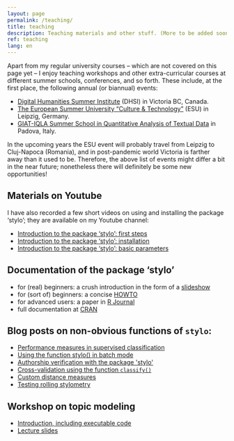 ```yaml
---
layout: page
permalink: /teaching/
title: teaching
description: Teaching materials and other stuff. (More to be added soon...).
ref: teaching
lang: en
---
```



Apart from my regular university courses – which are not covered on this page yet – I enjoy teaching workshops and other extra-curricular courses at different summer schools, conferences, and so forth. These include, at the first place, the following annual (or biannual) events:

* [Digital Humanities Summer Institute](https://www.dhsi.org/) (DHSI) in Victoria BC, Canada.
* [The European Summer University “Culture & Technology”](https://esu.culintec.de/) (ESU) in Leipzig, Germany.
* [GIAT-IQLA Summer School in Quantitative Analysis of Textual Data](https://www.fisppa.unipd.it/giat-it) in Padova, Italy.

In the upcoming years the ESU event will probably travel from Leipzig to Cluj-Napoca (Romania), and in post-pandemic world Victoria is farther away than it used to be. Therefore, the above list of events might differ a bit in the near future; nonetheless there will definitely be some new opportunities!




## Materials on Youtube

I have also recorded a few short videos on using and installing the package ‘stylo’; they are available on my Youtube channel:

* [Introduction to the package ‘stylo’: first steps](https://www.youtube.com/watch?v=pWOCfZnitdc&t=6s)
* [Introduction to the package ‘stylo’: installation](https://www.youtube.com/watch?v=Rv7u4UNZJrA&t=86s)
* [Introduction to the package ‘stylo’: basic parameters](https://www.youtube.com/watch?v=uPHPhIo2Drc)



## Documentation of the package ‘stylo’

* for (real) beginners: a crush introduction in the form of a [slideshow](https://computationalstylistics.github.io/stylo_nutshell/)
* for (sort of) beginners: a concise [HOWTO](https://sites.google.com/site/computationalstylistics/stylo/stylo_howto.pdf)
* for advanced users: a paper in [R Journal](https://journal.r-project.org/archive/2016/RJ-2016-007/RJ-2016-007.pdf)
* full documentation at [CRAN](https://cran.r-project.org/web/packages/stylo/stylo.pdf)



## Blog posts on non-obvious functions of `stylo`:

* [Performance measures in supervised classification](https://computationalstylistics.github.io/blog/performance_measures/)
* [Using the function stylo() in batch mode](https://computationalstylistics.github.io/blog/stylo_in_batch_mode/)
* [Authorship verification with the package 'stylo'](https://computationalstylistics.github.io/blog/imposters)
* [Cross-validation using the function `classify()`](https://computationalstylistics.github.io/blog/cross-validation)
* [Custom distance measures](https://computationalstylistics.github.io/blog/custom_distances)
* [Testing rolling stylometry](https://computationalstylistics.github.io/blog/rolling_stylometry)


## Workshop on topic modeling

* [Introduction, including executable code](https://github.com/computationalstylistics/topic-modeling-workshop)
* [Lecture slides](https://computationalstylistics.github.io/presentations/topic_modeling_intro/intro_to_topic_models.html)  

